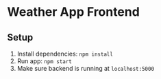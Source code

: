 # Weather App Frontend

## Setup
1. Install dependencies: `npm install`
2. Run app: `npm start`
3. Make sure backend is running at `localhost:5000`
